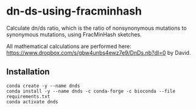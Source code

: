 # dn-ds-using-fracminhash
Calculate dn/ds ratio, which is the ratio of nonsynonymous mutations to synonymous mutations, using FracMinHash sketches.

All mathematical calculations are performed here: https://www.dropbox.com/s/gbw4unbs4ewz7e9/DnDs.nb?dl=0 by David.

## Installation

```
conda create -y --name dnds
conda install -y --name dnds -c conda-forge -c bioconda --file requirements.txt
conda activate dnds
```
